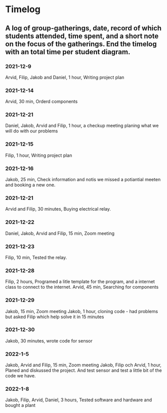 # Timelog

## A log of group-gatherings, date, record of which students attended, time spent, and a short note on the focus of the gatherings. End the timelog with an total time per student diagram.

### 2021-12-9

Arvid, Filip, Jakob and Daniel, 1 hour, Writing project plan

### 2021-12-14

Arvid, 30 min, Orderd components

### 2021-12-21

Daniel, Jakob, Arvid and Filip, 1 hour, a checkup meeting planing what we will do with our problems

### 2021-12-15

Filip, 1 hour, Writing project plan

### 2021-12-16

Jakob, 25 min, Check information and notis we missed a potiantial meeten and booking a new one.

### 2021-12-21

Arvid and Filip, 30 minutes, Buying electrical relay.

### 2021-12-22

Daniel, Jakob, Arvid and Filip, 15 min, Zoom meeting

### 2021-12-23

Filip, 10 min, Tested the relay.

### 2021-12-28

Filip, 2 hours, Programed a litle template for the program, and a internet class to connect to the internet.
Arvid, 45 min, Searching for components

### 2021-12-29

Jakob, 15 min, Zoom meeting
Jakob, 1 hour, cloning code - had problems but asked Filip which help solve it in 15 minutes

### 2021-12-30

Jakob, 30 minutes, wrote code for sensor

### 2022-1-5

Jakob, Arvid and Filip, 15 min, Zoom meeting
Jakob, Filip och Arvid, 1 hour, Planed and diskussed the project. And test sensor and test a little bit of the code we have.

### 2022-1-8

Jakob, Filip, Arvid, Daniel, 3 hours, Tested software and hardware and bought a plant
